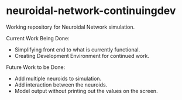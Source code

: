 # neuroidal-network-continuingdev
 Working repository for Neuroidal Network simulation. 
 
   
 Current Work Being Done:   
 - Simplifying front end to what is currently functional. 
 - Creating Development Environment for continued work. 

  
  Future Work to be Done:  
  - Add multiple neuroids to simulation. 
  - Add interaction between the neuroids. 
  - Model output without printing out the values on the screen. 
